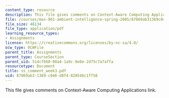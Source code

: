 ```yaml
---
content_type: resource
description: This file gives comments on Context-Aware Computing Applications link.
file: /courses/mas-961-ambient-intelligence-spring-2005/87069ab31369c046d8f4828546c1ff58_ss_comment_week3.pdf
file_size: 46134
file_type: application/pdf
learning_resource_types:
- Assignments
license: https://creativecommons.org/licenses/by-nc-sa/4.0/
ocw_type: OCWFile
parent_title: Assignments
parent_type: CourseSection
parent_uid: 514cf668-00a4-1a9c-9e0e-2d75c7a7affa
resourcetype: Document
title: ss_comment_week3.pdf
uid: 87069ab3-1369-c046-d8f4-828546c1ff58
---
```

This file gives comments on Context-Aware Computing Applications link.